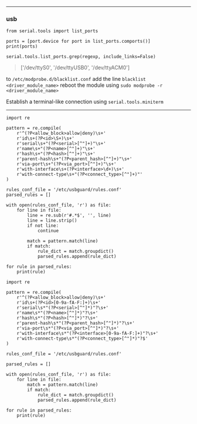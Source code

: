 
<hr>

### usb
```
from serial.tools import list_ports

ports = [port.device for port in list_ports.comports()]
print(ports)
```

```serial.tools.list_ports.grep(regexp, include_links=False)```


> ['/dev/ttyS0', '/dev/ttyUSB0', '/dev/ttyACM0']

to ``` /etc/modprobe.d/blacklist.conf ``` add the line ``` blacklist <driver_module_name> ```
reboot the module using ``` sudo modprobe -r <driver_module_name> ```

Establish a terminal-like connection using ```serial.tools.miniterm```


<hr>

```
import re

pattern = re.compile(
    r'^(?P<allow_block>allow|deny)\s+'
    r'id\s+(?P<id>\S+)\s+'
    r'serial\s+"(?P<serial>[^"]+)"\s+'
    r'name\s+"(?P<name>[^"]+)"\s+'
    r'hash\s+"(?P<hash>[^"]+)"\s+'
    r'parent-hash\s+"(?P<parent_hash>[^"]+)"\s+'
    r'via-port\s+"(?P<via_port>[^"]+)"\s+'
    r'with-interface\s+(?P<interface>\d+)\s+'
    r'with-connect-type\s+"(?P<connect_type>[^"]+)"'
)

rules_conf_file = '/etc/usbguard/rules.conf'
parsed_rules = []

with open(rules_conf_file, 'r') as file:
    for line in file:
        line = re.sub(r'#.*$', '', line)
        line = line.strip()
        if not line:
            continue

        match = pattern.match(line)
        if match:
            rule_dict = match.groupdict()
            parsed_rules.append(rule_dict)

for rule in parsed_rules:
    print(rule)

```



```
import re

pattern = re.compile(
    r'^(?P<allow_block>allow|deny)\s+'
    r'id\s+(?P<id>[0-9a-fA-F:]+)\s+'
    r'serial\s*"(?P<serial>[^"]*)"?\s+'
    r'name\s*"(?P<name>[^"]*)"?\s+'
    r'hash\s*"(?P<hash>[^"]*)"?\s+'
    r'parent-hash\s*"(?P<parent_hash>[^"]*)"?\s+'
    r'via-port\s*"(?P<via_port>[^"]*)"?\s+'
    r'with-interface\s*"(?P<interface>[0-9a-fA-F:]+)"?\s+'
    r'with-connect-type\s*"(?P<connect_type>[^"]*)"?$'
)

rules_conf_file = '/etc/usbguard/rules.conf'

parsed_rules = []

with open(rules_conf_file, 'r') as file:
    for line in file:
        match = pattern.match(line)
        if match:
            rule_dict = match.groupdict()
            parsed_rules.append(rule_dict)

for rule in parsed_rules:
    print(rule)

```


